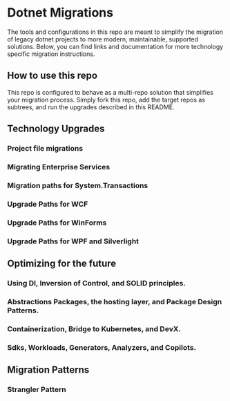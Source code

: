 # Dotnet Migrations

The tools and configurations in this repo are meant to simplify the migration of legacy dotnet projects to more modern, maintainable, supported solutions. Below, you can find links and documentation for more technology specific migration instructions.

## How to use this repo

This repo is configured to behave as a multi-repo solution that simplifies your migration process.
Simply fork this repo, add the target repos as subtrees, and run the upgrades described in this README.

## Technology Upgrades

### Project file migrations

### Migrating Enterprise Services

### Migration paths for System.Transactions

### Upgrade Paths for WCF

### Upgrade Paths for WinForms

### Upgrade Paths for WPF and Silverlight

## Optimizing for the future

### Using DI, Inversion of Control, and SOLID principles.

### Abstractions Packages, the hosting layer, and Package Design Patterns.

### Containerization, Bridge to Kubernetes, and DevX.

### Sdks, Workloads, Generators, Analyzers, and Copilots.

## Migration Patterns

### Strangler Pattern
